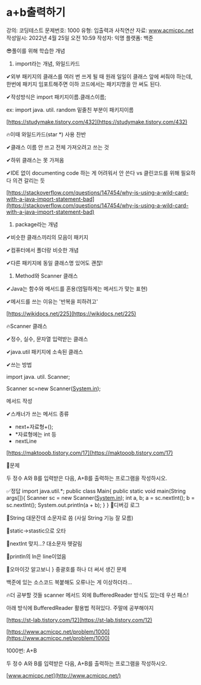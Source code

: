 # a+b출력하기

강의: 코딩테스트
문제번호: 1000
유형: 입출력과 사칙연산
자료: www.acmicpc.net
작성일시: 2022년 4월 25일 오전 10:59
작성자: 익명
플랫폼: 백준

😎풀이를 위해 학습한 개념

1. import라는 개념, 와일드카드

✔외부 패키지의 클래스를 여러 번 쓰게 될 때 원래 일일이 클래스 앞에 써줘야 하는데, 한번에 패키지 임포트해주면 이하 코드에서는 패키지명을 안 써도 된다.

✔작성방식은 import 패키지이름.클래스이름;

ex: import java. util. random 밑줄친 부분이 패키지이름

[https://studymake.tistory.com/432](https://studymake.tistory.com/432)

🔥이때 와일드카드(star *) 사용 찬반

✔클래스 이름 안 쓰고 전체 가져오려고 쓰는 것

✔하위 클래스는 못 가져옴

✔IDE 없이 documenting code 하는 게 어려워서 안 쓴다 vs 클린코드를 위해 필요하다 의견 갈리는 듯

[https://stackoverflow.com/questions/147454/why-is-using-a-wild-card-with-a-java-import-statement-bad](https://stackoverflow.com/questions/147454/why-is-using-a-wild-card-with-a-java-import-statement-bad)

1. package라는 개념

✔비슷한 클래스끼리의 모음이 패키지

✔컴퓨터에서 폴더랑 비슷한 개념

✔다른 패키지에 동일 클래스명 있어도 괜찮!

1. Method와 Scanner 클래스

✔Java는 함수와 메서드를 혼용(엄밀하게는 메서드가 맞는 표현)

✔메서드를 쓰는 이유는 '반복을 피하려고'

[https://wikidocs.net/225](https://wikidocs.net/225)

🔥Scanner 클래스

✔정수, 실수, 문자열 입력받는 클래스

✔java.util 패키지에 소속된 클래스

✔쓰는 방법

import java. util. Scanner;

Scanner sc=new Scanner([System.in](http://system.in/));

메서드 작성

✔스캐너가 쓰는 메서드 종류

- next+자료형+();
- *자료형에는 int 등
- nextLine

[https://maktooob.tistory.com/17](https://maktooob.tistory.com/17)

💬문제

두 정수 A와 B를 입력받은 다음, A+B를 출력하는 프로그램을 작성하시오.

✅정답
import java.util.*;
public class Main{
public static void main(String args[]){
Scanner sc = new Scanner([System.in](http://system.in/));
int a, b;
a = sc.nextInt();
b = sc.nextInt();
System.out.println(a + b);
}
}
💾디버깅 로그

🔑String 대문잔데 소문자로 씀 (사실 String 기능 잘 모름)

🔑static->stastic으로 오타

🔑nextInt 맞지...? 대소문자 헷갈림

🔑println의 ln은 line이었음

🔑오마이갓 알고보니 } 중괄호를 하나 더 써서 생긴 문제

백준에 있는 소스코드 복붙해도 오류나는 게 이상하더라...

🔥더 공부할 것들
scanner 메서드 외에 BufferedReader 방식도 있는데 우선 패스!

아래 방식에 BufferedReader 활용법 적혀있다. 주말에 공부해야지

[https://st-lab.tistory.com/12](https://st-lab.tistory.com/12)

[https://www.acmicpc.net/problem/1000](https://www.acmicpc.net/problem/1000)

1000번: A+B

두 정수 A와 B를 입력받은 다음, A+B를 출력하는 프로그램을 작성하시오.

[www.acmicpc.net](http://www.acmicpc.net/)